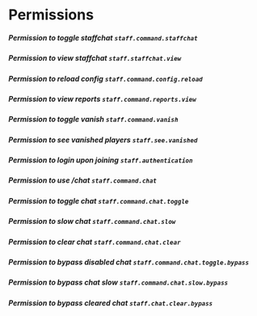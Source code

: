 # Permissions

##### Permission to toggle staffchat `staff.command.staffchat`
##### Permission to view staffchat `staff.staffchat.view`
##### Permission to reload config `staff.command.config.reload`
##### Permission to view reports `staff.command.reports.view`
##### Permission to toggle vanish `staff.command.vanish`
##### Permission to see vanished players `staff.see.vanished`
##### Permission to login upon joining `staff.authentication`
##### Permission to use /chat `staff.command.chat`
##### Permission to toggle chat `staff.command.chat.toggle`
##### Permission to slow chat `staff.command.chat.slow`
##### Permission to clear chat `staff.command.chat.clear`
##### Permission to bypass disabled chat `staff.command.chat.toggle.bypass`
##### Permission to bypass chat slow `staff.command.chat.slow.bypass`
##### Permission to bypass cleared chat `staff.chat.clear.bypass`


